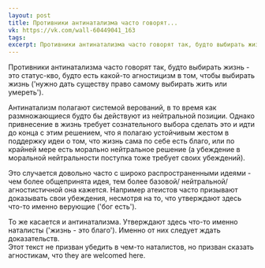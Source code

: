 ```yaml
---
layout: post
title: Противники антинатализма часто говорят...
vk: https://vk.com/wall-60449041_163
tags: 
excerpt: Противники антинатализма часто говорят так, будто выбирать жизнь -  это статус-кво, будто есть какой-то агностицизм в том, чтобы выбирать жизнь ('нужно дать существу право самому выбирать жить или умереть'). Антинатализм полагают системой верований, в то время как размножающиеся будто бы действуют из нейтральной позиции. Однако...
---
```

Противники антинатализма часто говорят так, будто выбирать жизнь -  это статус-кво, будто есть какой-то агностицизм в том, чтобы выбирать жизнь ('нужно дать существу право самому выбирать жить или умереть').

Антинатализм полагают системой верований, в то время как размножающиеся будто бы действуют из нейтральной позиции. Однако привнесение в жизнь требует сознательного выбора сделать это и идти до конца с этим решением, что я полагаю устойчивым жестом в поддержку идеи о том, что жизнь сама по себе есть благо, или по крайней мере есть морально нейтральное решение (а убеждение в моральной нейтральности поступка тоже требует своих убеждений).

Это случается довольно часто с широко распространенными идеями - чем более общепринята идея, тем более базовой/ нейтральной/ агностистичной она кажется. Например атеистов часто призывают доказывать свои убеждения, несмотря на то, что утверждают здесь что-то именно верующие ('бог есть'). 

То же касается и антинатализма. Утверждают здесь что-то именно наталисты ('жизнь - это благо'). Именно от них следует ждать доказательств. <br>
Этот текст не призван убедить в чем-то наталистов, но призван сказать агностикам, что they are welcomed here.